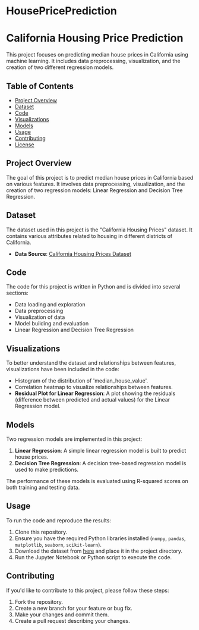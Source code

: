 # HousePricePrediction
# California Housing Price Prediction

This project focuses on predicting median house prices in California using machine learning. It includes data preprocessing, visualization, and the creation of two different regression models.

## Table of Contents

- [Project Overview](#project-overview)
- [Dataset](#dataset)
- [Code](#code)
- [Visualizations](#visualizations)
- [Models](#models)
- [Usage](#usage)
- [Contributing](#contributing)
- [License](#license)

## Project Overview

The goal of this project is to predict median house prices in California based on various features. It involves data preprocessing, visualization, and the creation of two regression models: Linear Regression and Decision Tree Regression.

## Dataset

The dataset used in this project is the "California Housing Prices" dataset. It contains various attributes related to housing in different districts of California.

- **Data Source**: [California Housing Prices Dataset](https://github.com/Abhishek0145/HousePricePrediction/blob/main/california_housing.csv)

## Code

The code for this project is written in Python and is divided into several sections:

- Data loading and exploration
- Data preprocessing
- Visualization of data
- Model building and evaluation
- Linear Regression and Decision Tree Regression

## Visualizations

To better understand the dataset and relationships between features, visualizations have been included in the code:

- Histogram of the distribution of 'median_house_value'.
- Correlation heatmap to visualize relationships between features.
-  **Residual Plot for Linear Regression**: A plot showing the residuals (difference between predicted and actual values) for the Linear Regression model.

## Models

Two regression models are implemented in this project:

1. **Linear Regression**: A simple linear regression model is built to predict house prices.
2. **Decision Tree Regression**: A decision tree-based regression model is used to make predictions.

The performance of these models is evaluated using R-squared scores on both training and testing data.

## Usage

To run the code and reproduce the results:

1. Clone this repository.
2. Ensure you have the required Python libraries installed (`numpy`, `pandas`, `matplotlib`, `seaborn`, `scikit-learn`).
3. Download the dataset from [here](https://github.com/Abhishek0145/HousePricePrediction/blob/main/california_housing.csv) and place it in the project directory.
4. Run the Jupyter Notebook or Python script to execute the code.

## Contributing

If you'd like to contribute to this project, please follow these steps:

1. Fork the repository.
2. Create a new branch for your feature or bug fix.
3. Make your changes and commit them.
4. Create a pull request describing your changes.
